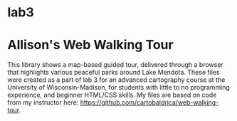 # lab3
# Allison's Web Walking Tour
This library shows a map-based guided tour, delivered through a browser that highlights various peaceful parks around Lake Mendota. These files were created as a part of lab 3 for an advanced cartography course at the University of Wisconsin-Madison, for students with little to no programming experience, and beginner HTML/CSS skills. My files are based on code from my instructor here: https://github.com/cartobaldrica/web-walking-tour. 
